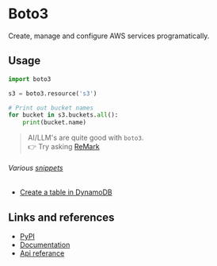 # Boto3

Create, manage and configure AWS services programatically.

## Usage

```python
import boto3

s3 = boto3.resource('s3')

# Print out bucket names
for bucket in s3.buckets.all():
    print(bucket.name)
```


> AI/LLM's are quite good with `boto3`.<br/>
👉 Try asking [ReMark](https://chat.robocorp.com)

###### Various [snippets](snippets)

- [Create a table in DynamoDB](snippets/create_table.py)

## Links and references

- [PyPI](https://pypi.org/project/boto3/)
- [Documentation](https://boto3.amazonaws.com/v1/documentation/api/latest/index.html)
- [Api referance](https://boto3.amazonaws.com/v1/documentation/api/latest/index.html#api-reference)
